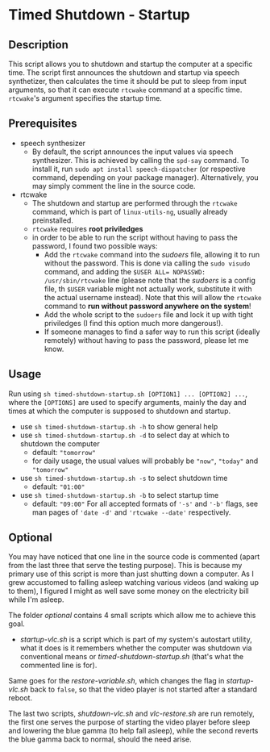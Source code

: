 # Timed Shutdown - Startup

## Description
This script allows you to shutdown and startup the computer at a specific time. The script first announces the shutdown and startup via speech synthetizer, then calculates the time it should be put to sleep from input arguments, so that it can execute `rtcwake` command at a specific time. `rtcwake`'s argument specifies the startup time.

## Prerequisites
* speech synthesizer
  * By default, the script announces the input values via speech synthesizer. This is achieved by calling the `spd-say` command. To install it, run `sudo apt install speech-dispatcher` (or respective command, depending on your package manager). Alternatively, you may simply comment the line in the source code.
* rtcwake
  * The shutdown and startup are performed through the `rtcwake` command, which is part of `linux-utils-ng`, usually already preinstalled.
  * `rtcwake` requires **root priviledges**
  * in order to be able to run the script without having to pass the password, I found two possible ways:
    * Add the `rtcwake` command into the *sudoers* file, allowing it to run without the password. This is done via calling the `sudo visudo` command, and adding the `$USER ALL= NOPASSWD: /usr/sbin/rtcwake` line (please note that the *sudoers* is a config file, th `$USER` variable might not actually work, substitute it with the actual username instead). Note that this will allow the `rtcwake` command to **run without password anywhere on the system**!
    * Add the whole script to the `sudoers` file and lock it up with tight priviledges (I find this option much more dangerous!).
    * If someone manages to find a safer way to run this script (ideally remotely) without having to pass the password, please let me know.

## Usage
Run using `sh timed-shutdown-startup.sh [OPTION1] ... [OPTION2] ...`, where the `[OPTIONS]` are used to specify arguments, mainly the day and times at which the computer is supposed to shutdown and startup.

* use `sh timed-shutdown-startup.sh -h` to show general help
* use `sh timed-shutdown-startup.sh -d` to select day at which to shutdown the computer
  * default: `"tomorrow"`
  * for daily usage, the usual values will probably be `"now"`, `"today"` and `"tomorrow"`
* use `sh timed-shutdown-startup.sh -s` to select shutdown time
  * default: `"01:00"`
* use `sh timed-shutdown-startup.sh -b` to select startup time
  * default: `"09:00"`
For all accepted formats of `'-s'` and `'-b'` flags, see man pages of `'date -d'` and `'rtcwake --date'` respectively.

###
## Optional
You may have noticed that one line in the source code is commented (apart from the last three that serve the testing purpose). This is because my primary use of this script is more than just shutting down a computer. As I grew accustomed to falling asleep watching various videos (and waking up to them), I figured I might as well save some money on the electricity bill while I'm asleep.

The folder *optional* contains 4 small scripts which allow me to achieve this goal.
* *startup-vlc.sh* is a script which is part of my system's autostart utility, what it does is it remembers whether the computer was shutdown via conventional means or *timed-shutdown-startup.sh* (that's what the commented line is for).

Same goes for the *restore-variable.sh*, which changes the flag in *startup-vlc.sh* back to `false`, so that the video player is not started after a standard reboot.

The last two scripts, *shutdown-vlc.sh* and *vlc-restore.sh* are run remotely, the first one serves the purpose of starting the video player before sleep and lowering the blue gamma (to help fall asleep), while the second reverts the blue gamma back to normal, should the need arise.

